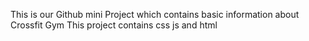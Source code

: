 This is our Github mini Project which contains basic information about Crossfit Gym 
This project contains css js and html
